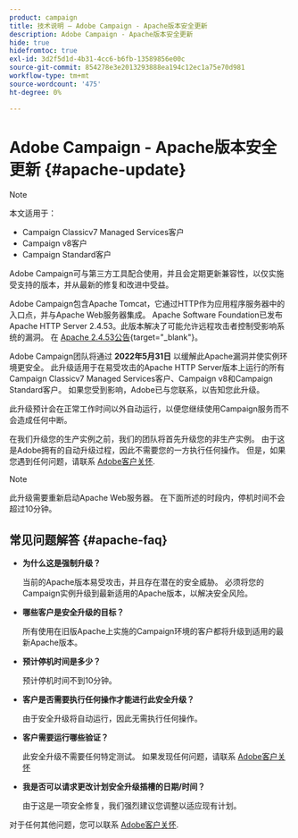 ```yaml
---
product: campaign
title: 技术说明 — Adobe Campaign - Apache版本安全更新
description: Adobe Campaign - Apache版本安全更新
hide: true
hidefromtoc: true
exl-id: 3d2f5d1d-4b31-4cc6-b6fb-13589856e00c
source-git-commit: 854278e3e2013293888ea194c12ec1a75e70d981
workflow-type: tm+mt
source-wordcount: '475'
ht-degree: 0%

---
```


# Adobe Campaign - Apache版本安全更新 {#apache-update}

>[!NOTE]
>本文适用于：
> * Campaign Classicv7 Managed Services客户
> * Campaign v8客户
> * Campaign Standard客户



Adobe Campaign可与第三方工具配合使用，并且会定期更新兼容性，以仅实施受支持的版本，并从最新的修复和改进中受益。

Adobe Campaign包含Apache Tomcat，它通过HTTP作为应用程序服务器中的入口点，并与Apache Web服务器集成。 Apache Software Foundation已发布Apache HTTP Server 2.4.53。此版本解决了可能允许远程攻击者控制受影响系统的漏洞。 在 [Apache 2.4.53公告](https://downloads.apache.org/httpd/Announcement2.4.html){target=&quot;_blank&quot;}。

Adobe Campaign团队将通过 **2022年5月31日** 以缓解此Apache漏洞并使实例环境更安全。 此升级适用于在易受攻击的Apache HTTP Server版本上运行的所有Campaign Classicv7 Managed Services客户、Campaign v8和Campaign Standard客户。 如果您受到影响，Adobe已与您联系，以告知您此升级。

此升级预计会在正常工作时间以外自动运行，以便您继续使用Campaign服务而不会造成任何中断。

在我们升级您的生产实例之前，我们的团队将首先升级您的非生产实例。 由于这是Adobe拥有的自动升级过程，因此不需要您的一方执行任何操作。 但是，如果您遇到任何问题，请联系 [Adobe客户关怀](https://experienceleague.adobe.com/?support-solution=Campaign#support).


>[!NOTE]
>此升级需要重新启动Apache Web服务器。 在下面所述的时段内，停机时间不会超过10分钟。

## 常见问题解答 {#apache-faq}

* **为什么这是强制升级？**

   当前的Apache版本易受攻击，并且存在潜在的安全威胁。 必须将您的Campaign实例升级到最新适用的Apache版本，以解决安全风险。


* **哪些客户是安全升级的目标？**

   所有使用在旧版Apache上实施的Campaign环境的客户都将升级到适用的最新Apache版本。

* **预计停机时间是多少？**

   预计停机时间不到10分钟。

* **客户是否需要执行任何操作才能进行此安全升级？**

   由于安全升级将自动运行，因此无需执行任何操作。

* **客户需要运行哪些验证？**

   此安全升级不需要任何特定测试。 如果发现任何问题，请联系 [Adobe客户关怀](https://experienceleague.adobe.com/?support-solution=Campaign#support)


* **我是否可以请求更改计划安全升级插槽的日期/时间？**

   由于这是一项安全修复，我们强烈建议您调整以适应现有计划。


对于任何其他问题，您可以联系 [Adobe客户关怀](https://experienceleague.adobe.com/?support-solution=Campaign#support).
